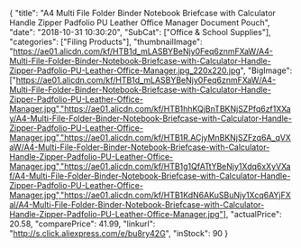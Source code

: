 {
	"title": "A4 Multi File Folder Binder Notebook Briefcase with Calculator Handle Zipper Padfolio PU Leather Office Manager Document Pouch",
	"date": "2018-10-31 10:30:20",
	"SubCat": ["Office & School Supplies"],
	"categories": ["Filing Products"],
	"thumbnailImage": "https://ae01.alicdn.com/kf/HTB1d_mLASBYBeNjy0Feq6znmFXaW/A4-Multi-File-Folder-Binder-Notebook-Briefcase-with-Calculator-Handle-Zipper-Padfolio-PU-Leather-Office-Manager.jpg_220x220.jpg",
	"BigImage": ["https://ae01.alicdn.com/kf/HTB1d_mLASBYBeNjy0Feq6znmFXaW/A4-Multi-File-Folder-Binder-Notebook-Briefcase-with-Calculator-Handle-Zipper-Padfolio-PU-Leather-Office-Manager.jpg","https://ae01.alicdn.com/kf/HTB1hhKQjBnTBKNjSZPfq6zf1XXay/A4-Multi-File-Folder-Binder-Notebook-Briefcase-with-Calculator-Handle-Zipper-Padfolio-PU-Leather-Office-Manager.jpg","https://ae01.alicdn.com/kf/HTB1R.ACjyMnBKNjSZFzq6A_qVXaW/A4-Multi-File-Folder-Binder-Notebook-Briefcase-with-Calculator-Handle-Zipper-Padfolio-PU-Leather-Office-Manager.jpg","https://ae01.alicdn.com/kf/HTB1g1QfATtYBeNjy1Xdq6xXyVXaf/A4-Multi-File-Folder-Binder-Notebook-Briefcase-with-Calculator-Handle-Zipper-Padfolio-PU-Leather-Office-Manager.jpg","https://ae01.alicdn.com/kf/HTB1KdN6AKuSBuNjy1Xcq6AYjFXal/A4-Multi-File-Folder-Binder-Notebook-Briefcase-with-Calculator-Handle-Zipper-Padfolio-PU-Leather-Office-Manager.jpg"],
	"actualPrice": 20.58,
	"comparePrice": 41.99,
	"linkurl": "http://s.click.aliexpress.com/e/bu8ry42G",
	"inStock": 90
}
